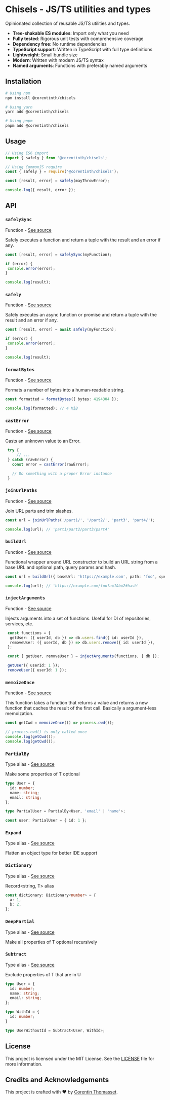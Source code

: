 # Chisels - JS/TS utilities and types

Opinionated collection of reusable JS/TS utilities and types.

* **Tree-shakable ES modules**: Import only what you need
* **Fully tested**: Rigorous unit tests with comprehensive coverage
* **Dependency free**: No runtime dependencies
* **TypeScript support**: Written in TypeScript with full type definitions
* **Lightweight**: Small bundle size
* **Modern**: Written with modern JS/TS syntax
* **Named arguments**: Functions with preferably named arguments

## Installation

```bash
# Using npm
npm install @corentinth/chisels

# Using yarn
yarn add @corentinth/chisels

# Using pnpm
pnpm add @corentinth/chisels
```

## Usage

```ts
// Using ES6 import
import { safely } from '@corentinth/chisels';

// Using CommonJS require
const { safely } = require('@corentinth/chisels');

const [result, error] = safely(mayThrowError);

console.log({ result, error });
```

## API

<!-- API-DOCS-START -->

### `safelySync`

Function - [See source](./src/safely.ts#L42)

Safely executes a function and return a tuple with the result and an error if any.


```typescript
const [result, error] = safelySync(myFunction);

if (error) {
 console.error(error);
}

console.log(result);
```

### `safely`

Function - [See source](./src/safely.ts#L19)

Safely executes an async function or promise and return a tuple with the result and an error if any.


```typescript
const [result, error] = await safely(myFunction);

if (error) {
 console.error(error);
}

console.log(result);
```

### `formatBytes`

Function - [See source](./src/bytes.ts#L18)

Formats a number of bytes into a human-readable string.


```typescript
const formatted = formatBytes({ bytes: 4194304 });

console.log(formatted); // 4 MiB
```

### `castError`

Function - [See source](./src/errors.ts#L17)

Casts an unknown value to an Error.


```typescript
 try {
     // ...
 } catch (rawError) {
   const error = castError(rawError);

   // Do something with a proper Error instance
 }
 ```

### `joinUrlPaths`

Function - [See source](./src/url.ts#L13)

Join URL parts and trim slashes.


```typescript
const url = joinUrlPaths('/part1/', '/part2/', 'part3', 'part4/');

console.log(url); // 'part1/part2/part3/part4'
```

### `buildUrl`

Function - [See source](./src/url.ts#L27)

Functional wrapper around URL constructor to build an URL string from a base URL and optional path, query params and hash.


```typescript
const url = buildUrl({ baseUrl: 'https://example.com', path: 'foo', queryParams: { a: '1', b: '2' }, hash: 'hash' });

console.log(url); // 'https://example.com/foo?a=1&b=2#hash'
```

### `injectArguments`

Function - [See source](./src/injection.ts#L21)

Injects arguments into a set of functions. Useful for DI of repositories, services, etc.


```typescript
 const functions = {
  getUser: ({ userId, db }) => db.users.find({ id: userId }),
  removeUser: ({ userId, db }) => db.users.remove({ id: userId }),
 };

 const { getUser, removeUser } = injectArguments(functions, { db });

 getUser({ userId: 1 });
 removeUser({ userId: 1 });
```

### `memoizeOnce`

Function - [See source](./src/memo.ts#L13)

This function takes a function that returns a value and returns a new function that caches the result of the first call. Basically a argument-less memoization.


```typescript
const getCwd = memoizeOnce(() => process.cwd());

// process.cwd() is only called once
console.log(getCwd());
console.log(getCwd());
```

### `PartialBy`

Type alias - [See source](./src/types.ts#L17)

Make some properties of T optional


```typescript
type User = {
  id: number;
  name: string;
  email: string;
};

type PartialUser = PartialBy<User, 'email' | 'name'>;

const user: PartialUser = { id: 1 };
```

### `Expand`

Type alias - [See source](./src/types.ts#L22)

Flatten an object type for better IDE support

### `Dictionary`

Type alias - [See source](./src/types.ts#L35)

Record<string, T> alias


```typescript
const dictionary: Dictionary<number> = {
  a: 1,
  b: 2,
};
```

### `DeepPartial`

Type alias - [See source](./src/types.ts#L40)

Make all properties of T optional recursively

### `Subtract`

Type alias - [See source](./src/types.ts#L64)

Exclude properties of T that are in U


```typescript
type User = {
  id: number;
  name: string;
  email: string;
};

type WithId = {
  id: number;
}

type UserWithoutId = Subtract<User, WithId>;
```

<!-- API-DOCS-END -->

## License

This project is licensed under the MIT License. See the [LICENSE](./LICENSE) file for more information.

## Credits and Acknowledgements

This project is crafted with ❤️ by [Corentin Thomasset](https://corentin.tech).
